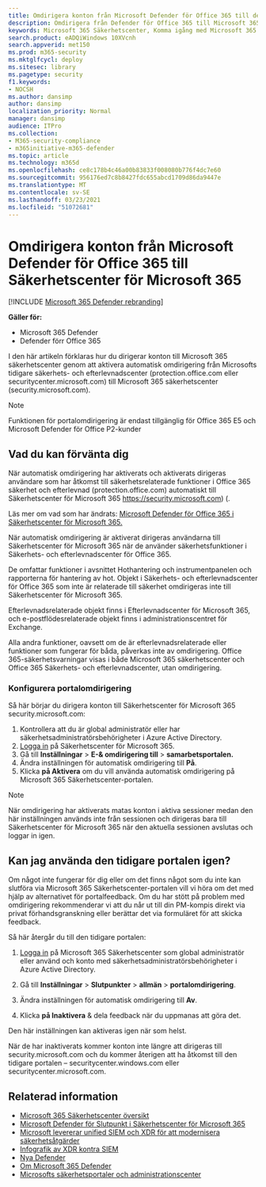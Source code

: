 ```yaml
---
title: Omdirigera konton från Microsoft Defender för Office 365 till det nya säkerhetscentret för Microsoft 365
description: Omdirigera från Defender för Office 365 till Microsoft 365 Säkerhetscenter.
keywords: Microsoft 365 Säkerhetscenter, Komma igång med Microsoft 365 säkerhetscenter, omdirigering av säkerhetscenter
search.product: eADQiWindows 10XVcnh
search.appverid: met150
ms.prod: m365-security
ms.mktglfcycl: deploy
ms.sitesec: library
ms.pagetype: security
f1.keywords:
- NOCSH
ms.author: dansimp
author: dansimp
localization_priority: Normal
manager: dansimp
audience: ITPro
ms.collection:
- M365-security-compliance
- m365initiative-m365-defender
ms.topic: article
ms.technology: m365d
ms.openlocfilehash: ce8c178b4c46a00b83833f008080b776f4dc7e60
ms.sourcegitcommit: 956176ed7c8b8427fdc655abcd1709d86da9447e
ms.translationtype: MT
ms.contentlocale: sv-SE
ms.lasthandoff: 03/23/2021
ms.locfileid: "51072681"
---
```

# <a name="redirecting-accounts-from-microsoft-defender-for-office-365-to-the-microsoft-365-security-center"></a>Omdirigera konton från Microsoft Defender för Office 365 till Säkerhetscenter för Microsoft 365

[!INCLUDE [Microsoft 365 Defender rebranding](../includes/microsoft-defender.md)]

**Gäller för:**

- Microsoft 365 Defender
- Defender förr Office 365

I den här artikeln förklaras hur du dirigerar konton till Microsoft 365 säkerhetscenter genom att aktivera automatisk omdirigering från Microsofts tidigare säkerhets- och efterlevnadscenter (protection.office.com eller securitycenter.microsoft.com) till Microsoft 365 säkerhetscenter (security.microsoft.com).

>[!NOTE]
> Funktionen för portalomdirigering är endast tillgänglig för Office 365 E5 och Microsoft Defender för Office P2-kunder

## <a name="what-to-expect"></a>Vad du kan förvänta dig
När automatisk omdirigering har aktiverats och aktiverats dirigeras användare som har åtkomst till säkerhetsrelaterade funktioner i Office 365 säkerhet och efterlevnad (protection.office.com) automatiskt till Säkerhetscenter för Microsoft 365 https://security.microsoft.com) (.  

Läs mer om vad som har ändrats: [Microsoft Defender för Office 365 i Säkerhetscenter för Microsoft 365.](microsoft-365-security-center-mdo.md)

När automatisk omdirigering är aktiverat dirigeras användarna till Säkerhetscenter för Microsoft 365 när de använder säkerhetsfunktioner i Säkerhets- och efterlevnadscenter för Office 365.

De omfattar funktioner i avsnittet Hothantering och instrumentpanelen och rapporterna för hantering av hot. Objekt i Säkerhets- och efterlevnadscenter för Office 365 som inte är relaterade till säkerhet omdirigeras inte till Säkerhetscenter för Microsoft 365.

Efterlevnadsrelaterade objekt finns i Efterlevnadscenter för Microsoft 365, och e-postflödesrelaterade objekt finns i administrationscentret för Exchange.

Alla andra funktioner, oavsett om de är efterlevnadsrelaterade eller funktioner som fungerar för båda, påverkas inte av omdirigering. Office 365-säkerhetsvarningar visas i både Microsoft 365 säkerhetscenter och Office 365 Säkerhets- och efterlevnadscenter, utan omdirigering.  

### <a name="set-up-portal-redirection"></a>Konfigurera portalomdirigering
Så här börjar du dirigera konton till Säkerhetscenter för Microsoft 365 security.microsoft.com:

1. Kontrollera att du är global administratör eller har säkerhetsadministratörsbehörigheter i Azure Active Directory.
2. [Logga in](https://security.microsoft.com/) på Säkerhetscenter för Microsoft 365.
3. Gå till **Inställningar**  >  **E-& omdirigering till**  >  **samarbetsportalen.**  
4. Ändra inställningen för automatisk omdirigering till **På**.
5. Klicka **på Aktivera** om du vill använda automatisk omdirigering på Microsoft 365 Säkerhetscenter-portalen.

> [!NOTE]
> När omdirigering har aktiverats matas konton i aktiva sessioner medan den här inställningen används inte från sessionen och dirigeras bara till Säkerhetscenter för Microsoft 365 när den aktuella sessionen avslutas och loggar in igen.

## <a name="can-i-go-back-to-using-the-former-portal"></a>Kan jag använda den tidigare portalen igen?
Om något inte fungerar för dig eller om det finns något som du inte kan slutföra via Microsoft 365 Säkerhetscenter-portalen vill vi höra om det med hjälp av alternativet för portalfeedback. Om du har stött på problem med omdirigering rekommenderar vi att du når ut till din PM-kompis direkt via privat förhandsgranskning eller berättar det via formuläret för att skicka feedback.

Så här återgår du till den tidigare portalen:

1. [Logga in](https://security.microsoft.com/) på Microsoft 365 Säkerhetscenter som global administratör eller använd och konto med säkerhetsadministratörsbehörigheter i Azure Active Directory.

2. Gå till **Inställningar**  >  **Slutpunkter**  >  **allmän**  >  **portalomdirigering**.  

3. Ändra inställningen för automatisk omdirigering till **Av**.

4. Klicka **på Inaktivera** & dela feedback när du uppmanas att göra det.

Den här inställningen kan aktiveras igen när som helst.

När de har inaktiverats kommer konton inte längre att dirigeras till security.microsoft.com och du kommer återigen att ha åtkomst till den tidigare portalen – securitycenter.windows.com eller securitycenter.microsoft.com.

## <a name="related-information"></a>Relaterad information
- [Microsoft 365 Säkerhetscenter översikt](overview-security-center.md)
- [Microsoft Defender för Slutpunkt i Säkerhetscenter för Microsoft 365](microsoft-365-security-center-mde.md)
- [Microsoft levererar unified SIEM och XDR för att modernisera säkerhetsåtgärder](https://www.microsoft.com/security/blog/?p=91813) 
- [Infografik av XDR kontra SIEM](https://afrait.com/blog/xdr-versus-siem/) 
- [Nya Defender](https://afrait.com/blog/the-new-defender/) 
- [Om Microsoft 365 Defender](https://www.microsoft.com/microsoft-365/security/microsoft-365-defender) 
- [Microsofts säkerhetsportaler och administrationscenter](portals.md)